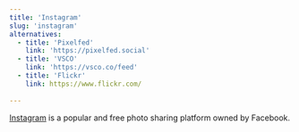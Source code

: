 ```yaml
---
title: 'Instagram'
slug: 'instagram'
alternatives:
  - title: 'Pixelfed'
    link: 'https://pixelfed.social'
  - title: 'VSCO'
    link: 'https://vsco.co/feed'
  - title: 'Flickr'
    link: https://www.flickr.com/
    
---
```


[Instagram](https://www.instagram.com/) is a popular and free photo sharing platform owned by Facebook.

